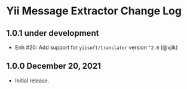 # Yii Message Extractor Change Log

## 1.0.1 under development

- Enh #20: Add support for `yiisoft/translator` version `^2.0` (@vjik)

## 1.0.0 December 20, 2021

- Initial release.
